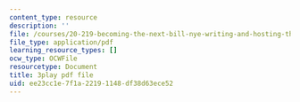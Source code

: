```yaml
---
content_type: resource
description: ''
file: /courses/20-219-becoming-the-next-bill-nye-writing-and-hosting-the-educational-show-january-iap-2015/ee23cc1e7f1a22191148df38d63ece52_17uL1VoaWTQ.pdf
file_type: application/pdf
learning_resource_types: []
ocw_type: OCWFile
resourcetype: Document
title: 3play pdf file
uid: ee23cc1e-7f1a-2219-1148-df38d63ece52
---
```


